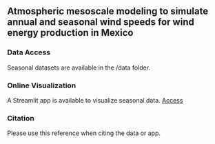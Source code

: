 ## Atmospheric mesoscale modeling to simulate annual and seasonal wind speeds for wind energy production in Mexico

### Data Access
Seasonal datasets are available in the /data folder.

### Online Visualization
A Streamlit app is available to visualize seasonal data.
[Access](https://mexico-wrf-ws.streamlit.app)

### Citation
Please use this reference when citing the data or app.
